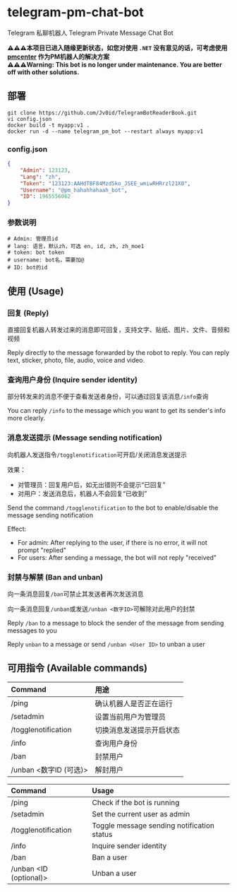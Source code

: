 # telegram-pm-chat-bot

Telegram 私聊机器人
Telegram Private Message Chat Bot

**⚠⚠⚠本项目已进入随缘更新状态，如您对使用 `.NET` 没有意见的话，可考虑使用 [pmcenter](https://github.com/Elepover/pmcenter) 作为PM机器人的解决方案**  
**⚠⚠⚠Warning: This bot is no longer under maintenance. You are better off with other solutions.**

## 部署

```shell
git clone https://github.com/Jv0id/TelegramBotReaderBook.git
vi config.json
docker build -t myapp:v1 .
docker run -d --name telegram_pm_bot --restart always myapp:v1
```
### config.json

```json
{
    "Admin": 123123,
    "Lang": "zh",
    "Token": "123123:AAHdTBF84Mzd5ko_JSEE_wmiwRHRrzl21X0",
    "Username": "@pm_hahahhahaah_bot",
    "ID": 1965556062
}
```
### 参数说明

```shell
# Admin: 管理员id
# lang: 语言，默认zh，可选 en, id, zh, zh_moe1
# token: bot token
# username: bot名，需要加@
# ID: bot的id 
```

## 使用 (Usage)

### 回复 (Reply)
直接回复机器人转发过来的消息即可回复，支持文字、贴纸、图片、文件、音频和视频

Reply directly to the message forwarded by the robot to reply. You can reply text, sticker, photo, file, audio, voice and video.

### 查询用户身份 (Inquire sender identity)
部分转发来的消息不便于查看发送者身份，可以通过回复该消息`/info`查询

You can reply `/info` to the message which you want to get its sender's info more clearly.

### 消息发送提示 (Message sending notification)
向机器人发送指令`/togglenotification`可开启/关闭消息发送提示

效果：
* 对管理员：回复用户后，如无出错则不会提示“已回复”
* 对用户：发送消息后，机器人不会回复“已收到”

Send the command `/togglenotification` to the bot to enable/disable the message sending notification

Effect:
* For admin: After replying to the user, if there is no error, it will not prompt "replied"
* For users: After sending a message, the bot will not reply "received"

### 封禁与解禁 (Ban and unban)
向一条消息回复`/ban`可禁止其发送者再次发送消息

向一条消息回复`/unban`或发送`/unban <数字ID>`可解除对此用户的封禁

Reply `/ban` to a message to block the sender of the message from sending messages to you

Reply `unban` to a message or send `/unban <User ID>` to unban a user

## 可用指令 (Available commands)
| Command                   | 用途                   |
| :---                      | :---                   |
| /ping                     | 确认机器人是否正在运行   |
| /setadmin                 | 设置当前用户为管理员     |
| /togglenotification       | 切换消息发送提示开启状态 |
| /info                     | 查询用户身份            |
| /ban                      | 封禁用户                |
| /unban <数字ID (可选)>     | 解封用户                |

| Command                | Usage                                      |
| :---                   | :---                                       |
| /ping                  | Check if the bot is running                |
| /setadmin              | Set the current user as admin              |
| /togglenotification    | Toggle message sending notification status |
| /info                  | Inquire sender identity                    |
| /ban                   | Ban a user                                 |
| /unban <ID (optional)> | Unban a user                               |
